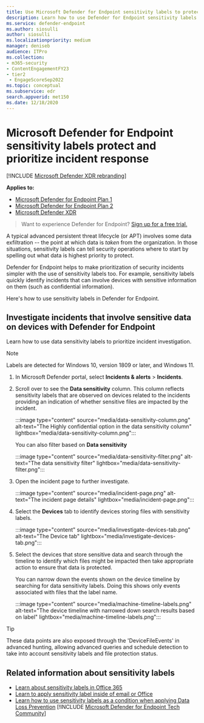 ```yaml
---
title: Use Microsoft Defender for Endpoint sensitivity labels to protect your data and prioritize security incident response
description: Learn how to use Defender for Endpoint sensitivity labels to protect, prioritize, and investigate incidents that involve data loss, dlp, security incidents.
ms.service: defender-endpoint
ms.author: siosulli
author: siosulli
ms.localizationpriority: medium
manager: deniseb
audience: ITPro
ms.collection: 
- m365-security
- ContentEngagementFY23
- tier2
 - EngageScoreSep2022
ms.topic: conceptual
ms.subservice: edr
search.appverid: met150
ms.date: 12/18/2020
---
```


# Microsoft Defender for Endpoint sensitivity labels protect and prioritize incident response

[!INCLUDE [Microsoft Defender XDR rebranding](../includes/microsoft-defender.md)]

**Applies to:**
- [Microsoft Defender for Endpoint Plan 1](microsoft-defender-endpoint.md)
- [Microsoft Defender for Endpoint Plan 2](microsoft-defender-endpoint.md)
- [Microsoft Defender XDR](/defender-xdr)

> Want to experience Defender for Endpoint? [Sign up for a free trial.](https://signup.microsoft.com/create-account/signup?products=7f379fee-c4f9-4278-b0a1-e4c8c2fcdf7e&ru=https://aka.ms/MDEp2OpenTrial?ocid=docs-wdatp-exposedapis-abovefoldlink)

A typical advanced persistent threat lifecycle (or APT) involves some data exfiltration -- the point at which data is *taken* from the organization. In those situations, sensitivity labels can tell security operations where to start by spelling out what data is highest priority to protect.

Defender for Endpoint helps to make prioritization of security incidents simpler with the use of sensitivity labels too. For example, sensitivity labels quickly identify incidents that can involve devices with sensitive information on them (such as confidential information).

Here's how to use sensitivity labels in Defender for Endpoint.

## Investigate incidents that involve sensitive data on devices with Defender for Endpoint

Learn how to use data sensitivity labels to prioritize incident investigation.

> [!NOTE]
> Labels are detected for Windows 10, version 1809 or later, and Windows 11.

1. In Microsoft Defender portal, select **Incidents & alerts** \> **Incidents**.

2. Scroll over to see the **Data sensitivity** column. This column reflects sensitivity labels that are observed on devices related to the incidents providing an indication of whether sensitive files are impacted by the incident.

   :::image type="content" source="media/data-sensitivity-column.png" alt-text="The Highly confidential option in the data sensitivity column" lightbox="media/data-sensitivity-column.png":::

    You can also filter based on **Data sensitivity**

    :::image type="content" source="media/data-sensitivity-filter.png" alt-text="The data sensitivity filter" lightbox="media/data-sensitivity-filter.png":::

3. Open the incident page to further investigate.

   :::image type="content" source="media/incident-page.png" alt-text="The incident page details" lightbox="media/incident-page.png":::

4. Select the **Devices** tab to identify devices storing files with sensitivity labels.

   :::image type="content" source="media/investigate-devices-tab.png" alt-text="The Device tab" lightbox="media/investigate-devices-tab.png":::

5. Select the devices that store sensitive data and search through the timeline to identify which files might be impacted then take appropriate action to ensure that data is protected.

   You can narrow down the events shown on the device timeline by searching for data sensitivity labels. Doing this shows only events associated with files that the label name.

   :::image type="content" source="media/machine-timeline-labels.png" alt-text="The device timeline with narrowed down search results based on label" lightbox="media/machine-timeline-labels.png":::

> [!TIP]
> These data points are also exposed through the 'DeviceFileEvents' in advanced hunting, allowing advanced queries and schedule detection to take into account sensitivity labels and file protection status.

## Related information about sensitivity labels

- [Learn about sensitivity labels in Office 365](/Microsoft-365/compliance/sensitivity-labels)
- [Learn to apply sensitivity label inside of email or Office](https://support.microsoft.com/office/apply-sensitivity-labels-to-your-files-and-email-in-office-2f96e7cd-d5a4-403b-8bd7-4cc636bae0f9)
- [Learn how to use sensitivity labels as a condition when applying Data Loss Prevention](/Microsoft-365/compliance/dlp-sensitivity-label-as-condition)
[!INCLUDE [Microsoft Defender for Endpoint Tech Community](../includes/defender-mde-techcommunity.md)]

